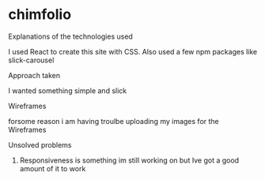 # chimfolio

Explanations of the technologies used

I used React to create this site with CSS. Also used a few npm packages like slick-carousel

Approach taken

I wanted something simple and slick

Wireframes

forsome reason i am having troulbe uploading my images for the Wireframes


Unsolved problems

1. Responsiveness is something im still working on but Ive got a good amount of it to work
